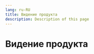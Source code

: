 ```yaml
---
lang: ru-RU
title: Видение продукта
description: Description of this page
---
```

# Видение продукта

